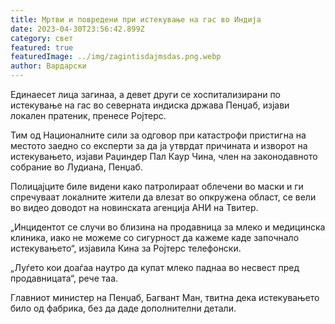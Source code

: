 ```yaml
---
title: Мртви и повредени при истекување на гас во Индија
date: 2023-04-30T23:56:42.899Z
category: свет
featured: true
featuredImage: ../img/zagintisdajmsdas.png.webp
author: Вардарски
---
```


Единаесет лица загинаа, а девет други се хоспитализирани по истекување на гас во северната индиска држава Пенџаб, изјави локален пратеник, пренесе Ројтерс.

Тим од Националните сили за одговор при катастрофи пристигна на местото заедно со експерти за да ја утврдат причината и изворот на истекувањето, изјави Раџиндер Пал Каур Чина, член на законодавното собрание во Лудиана, Пенџаб.

Полицајците биле видени како патролираат облечени во маски и ги спречуваат локалните жители да влезат во опкружена област, се вели во видео доводот на новинската агенција АНИ на Твитер.

„Инцидентот се случи во близина на продавница за млеко и медицинска клиника, иако не можеме со сигурност да кажеме каде започнало истекувањето“, изјавила Кина за Ројтерс телефонски.

„Луѓето кои доаѓаа наутро да купат млеко паднаа во несвест пред продавницата“, рече таа.

Главниот министер на Пенџаб, Багвант Ман, твитна дека истекувањето било од фабрика, без да даде дополнителни детали.
